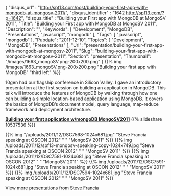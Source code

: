 {
	"disqus_url" : "http://spf13.com/post/building-your-first-app-with-mongodb-at-mongosv-2011/",
	"disqus_identifier" : "1642 http://spf13.com/?p=1642",
	"disqus_title" : "Building your First app with MongoDB at MongoSV 2011",
	"Title": "Building your First app with MongoDB at MongoSV 2011",
	"Description": "",
	"Keywords": [
		"Development",
		"MongoDB",
		"Presentations",
		"javascript",
		"mongodb"
	],
	"Tags": [
		"javascript",
		"mongodb"
	],
	"Pubdate": "2011-12-10",
	"Topics": [
		"Development",
		"MongoDB",
		"Presentations"
	],
	"Url": "presentation/building-your-first-app-with-mongodb-at-mongosv-2011",
	"Slug": "building-your-first-app-with-mongodb-at-mongosv-2011",
	"Section": "presentation",
	"Thumbnail": "/images/1663_mongoSV.png-200x200.png"
}
{{% img /images/1663_mongoSV.png-200x200.png "Building your first app with MongoDB" "third left" %}}

10gen had our flagship conference in Silicon Valley. I gave an
introductory presentation at the first session on building an
application in MongoDB. This talk will introduce the features of MongoDB
by walking through how one can building a simple location-based
application using MongoDB. It covers the basics of MongoDB’s document
model, query language, map-reduce framework and deployment architecture.

**[Building your first application w/mongoDB
MongoSV2011](http://www.slideshare.net/spf13/building-your-first-application-wmongodb-mongosv2011 "Building your first application w/mongoDB MongoSV2011")**
{{% slideshare 10537536 %}}

{{% img "/uploads/2011/12/DSC7568-1024x681.jpg" "Steve Francia speaking at OSCON 2012" " " "MongoSV 2011" %}}
{{% img /uploads/2011/12/spf13-mongosv-speaking-copy-1024x749.jpg "Steve Francia speaking at OSCON 2012" " " "MongoSV 2011" %}}
{{% img /uploads/2011/12/DSC7581-1024x681.jpg "Steve Francia speaking at OSCON 2012" " " "MongoSV 2011" %}}
{{% img /uploads/2011/12/DSC7591-1024x681.jpg "Steve Francia speaking at OSCON 2012" " " "MongoSV 2011" %}}
{{% img /uploads/2011/12/DSC7594-1024x681.jpg "Steve Francia speaking at OSCON 2012" " " "MongoSV 2011" %}}

View more [presentations](http://www.slideshare.net/) from [Steve
Francia](http://www.slideshare.net/spf13)

 

 
